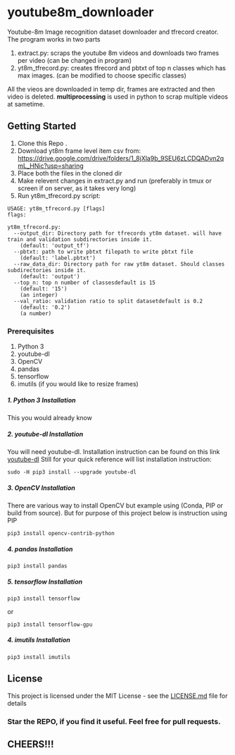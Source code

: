 # youtube8m_downloader
Youtube-8m Image recognition dataset downloader and tfrecord creator.
The program works in two parts
1. extract.py: scraps the youtube 8m videos and downloads two frames per video (can be changed in program)
2. yt8m_tfrecord.py: creates tfrecord and pbtxt of top n classes which has max images. (can be modified to choose specific classes)

All the vieos are downloaded in temp dir, frames are extracted and then video is deleted. 
**multiprocessing** is used in python to scrap multiple videos at sametime.

## Getting Started

1. Clone this Repo .
2. Download yt8m frame level item csv from:
https://drive.google.com/drive/folders/1_8jXla9b_9SEU6zLCDQADvn2qmL_HNic?usp=sharing
3. Place both the files in the cloned dir
4. Make relevent changes in extract.py and run (preferably in tmux or screen if on server, as it takes very long)
5. Run yt8m_tfrecord.py script:
```
USAGE: yt8m_tfrecord.py [flags]
flags:

yt8m_tfrecord.py:
  --output_dir: Directory path for tfrecords yt8m dataset. will have train and validation subdirectories inside it.
    (default: 'output_tf')
  --pbtxt: path to write pbtxt filepath to write pbtxt file
    (default: 'label.pbtxt')
  --raw_data_dir: Directory path for raw yt8m dataset. Should classes subdirectories inside it.
    (default: 'output')
  --top_n: top n number of classesdefault is 15
    (default: '15')
    (an integer)
  --val_ratio: validation ratio to split datasetdefault is 0.2
    (default: '0.2')
    (a number)
```

### Prerequisites

1. Python 3
2. youtube-dl
3. OpenCV
4. pandas
5. tensorflow
6. imutils (if you would like to resize frames)

##### 1. Python 3 Installation
This you would already know

##### 2. youtube-dl Installation
You will need youtube-dl. Installation instruction can be found on this link [youtube-dl](https://github.com/ytdl-org/youtube-dl)
Still for your quick reference will list installation instruction:

```
sudo -H pip3 install --upgrade youtube-dl
```

##### 3. OpenCV Installation
There are various way to install OpenCV but example using (Conda, PIP or build from source). But for purpose of this project below is instruction using PIP

```
pip3 install opencv-contrib-python
```

##### 4. pandas Installation
```
pip3 install pandas
```

##### 5. tensorflow Installation
```
pip3 install tensorflow
```
or 
```
pip3 install tensorflow-gpu
```

##### 4. imutils Installation
```
pip3 install imutils
```

## License

This project is licensed under the MIT License - see the [LICENSE.md](LICENSE.md) file for details

### Star the REPO, if you find it useful. Feel free for pull requests.
## CHEERS!!! 


